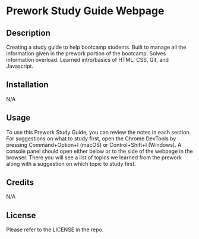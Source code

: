 # Prework Study Guide Webpage

## Description

Creating a study guide to help bootcamp students. Built to manage all the information given in the prework portion of the bootcamp. Solves information overload. Learned intro/basics of HTML, CSS, Git, and Javascript.


## Installation

N/A

## Usage


To use this Prework Study Guide, you can review the notes in each section. For suggestions on what to study first, open the Chrome DevTools by pressing Command+Option+I (macOS) or Control+Shift+I (Windows). A console panel should open either below or to the side of the webpage in the browser. There you will see a list of topics we learned from the prework along with a suggestion on which topic to study first.

## Credits

N/A

## License

Please refer to the LICENSE in the repo.

